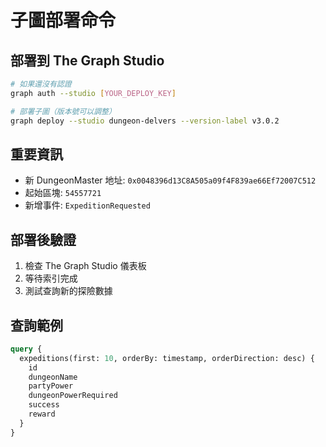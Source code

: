 # 子圖部署命令

## 部署到 The Graph Studio

```bash
# 如果還沒有認證
graph auth --studio [YOUR_DEPLOY_KEY]

# 部署子圖（版本號可以調整）
graph deploy --studio dungeon-delvers --version-label v3.0.2
```

## 重要資訊
- 新 DungeonMaster 地址: `0x0048396d13C8A505a09f4F839ae66Ef72007C512`
- 起始區塊: `54557721`
- 新增事件: `ExpeditionRequested`

## 部署後驗證
1. 檢查 The Graph Studio 儀表板
2. 等待索引完成
3. 測試查詢新的探險數據

## 查詢範例
```graphql
query {
  expeditions(first: 10, orderBy: timestamp, orderDirection: desc) {
    id
    dungeonName
    partyPower
    dungeonPowerRequired
    success
    reward
  }
}
```